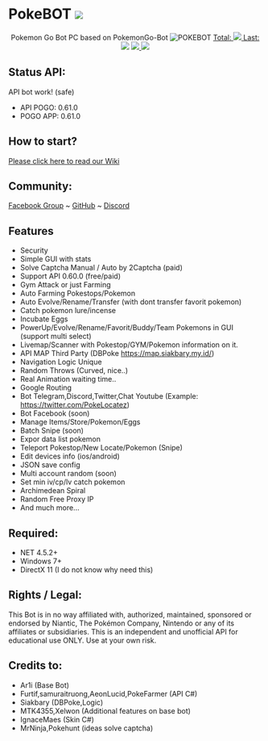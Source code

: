 # PokeBOT <a href="https://github.com/akbaryahya/PokeBot/releases/latest"><img src="https://img.shields.io/github/release/akbaryahya/PokeBot.svg"/></a>

<p align="center">
  Pokemon Go Bot PC based on PokemonGo-Bot
  <img src="https://i.imgur.com/c0fRJa3.jpg" alt="POKEBOT"/>
  <a href="https://github.com/akbaryahya/PokeBot/releases/latest">Total: <img src="https://img.shields.io/github/downloads/akbaryahya/PokeBot/total.svg"/> Last: <img src="https://img.shields.io/github/downloads/akbaryahya/PokeBot/latest/total.svg"/></a> <a href="https://github.com/akbaryahya/PokeBot/issues"><img src="https://img.shields.io/github/issues/akbaryahya/PokeBot.svg"/> <img src="https://img.shields.io/github/issues-closed-raw/akbaryahya/PokeBot.svg"/></a>
</p>

Status API:
-------------
API bot work! (safe)
- API POGO: 0.61.0
- POGO APP: 0.61.0

How to start?
-------------------
[Please click here to read our Wiki](https://github.com/akbaryahya/PokeBOT/wiki)

Community:
-------------------
[Facebook Group](https://www.facebook.com/groups/PokemonGoPC/) ~ [GitHub](https://github.com/akbaryahya/PokeBot/issues) ~ [Discord](https://discord.gg/WshddzK)

Features
-------------
 - Security
 - Simple GUI with stats
 - Solve Captcha Manual / Auto by 2Captcha (paid)
 - Support API 0.60.0 (free/paid)
 - Gym Attack or just Farming
 - Auto Farming Pokestops/Pokemon
 - Auto Evolve/Rename/Transfer (with dont transfer favorit pokemon)
 - Catch pokemon lure/incense
 - Incubate Eggs
 - PowerUp/Evolve/Rename/Favorit/Buddy/Team Pokemons in GUI (support multi select)
 - Livemap/Scanner with Pokestop/GYM/Pokemon information on it.
 - API MAP Third Party (DBPoke https://map.siakbary.my.id/)
 - Navigation Logic Unique
 - Random Throws (Curved, nice..)
 - Real Animation waiting time..
 - Google Routing
 - Bot Telegram,Discord,Twitter,Chat Youtube (Example: https://twitter.com/PokeLocatez)
 - Bot Facebook (soon)
 - Manage Items/Store/Pokemon/Eggs
 - Batch Snipe (soon)
 - Expor data list pokemon
 - Teleport Pokestop/New Locate/Pokemon (Snipe)
 - Edit devices info (ios/android)
 - JSON save config
 - Multi account random (soon)
 - Set min iv/cp/lv catch pokemon
 - Archimedean Spiral
 - Random Free Proxy IP
 - And much more...

Required:
-------------------
 - NET 4.5.2+
 - Windows 7+
 - DirectX 11 (I do not know why need this)
 
Rights / Legal:
-------------------
This Bot is in no way affiliated with, authorized, maintained, sponsored or endorsed by Niantic, The Pokémon Company, Nintendo or any of its affiliates or subsidiaries. This is an independent and unofficial API for educational use ONLY. Use at your own risk.

Credits to:
-------------------
 - Ar1i (Base Bot)
 - Furtif,samuraitruong,AeonLucid,PokeFarmer (API C#)
 - Siakbary (DBPoke,Logic)
 - MTK4355,Xelwon (Additional features on base bot)
 - IgnaceMaes (Skin C#)
 - MrNinja,Pokehunt (ideas solve captcha)
